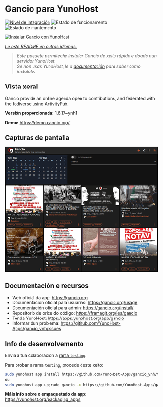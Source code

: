 <!--
NOTA: Este README foi creado automáticamente por <https://github.com/YunoHost/apps/tree/master/tools/readme_generator>
NON debe editarse manualmente.
-->

# Gancio para YunoHost

[![Nivel de integración](https://dash.yunohost.org/integration/gancio.svg)](https://dash.yunohost.org/appci/app/gancio) ![Estado de funcionamento](https://ci-apps.yunohost.org/ci/badges/gancio.status.svg) ![Estado de mantemento](https://ci-apps.yunohost.org/ci/badges/gancio.maintain.svg)

[![Instalar Gancio con YunoHost](https://install-app.yunohost.org/install-with-yunohost.svg)](https://install-app.yunohost.org/?app=gancio)

*[Le este README en outros idiomas.](./ALL_README.md)*

> *Este paquete permíteche instalar Gancio de xeito rápido e doado nun servidor YunoHost.*  
> *Se non usas YunoHost, le a [documentación](https://yunohost.org/install) para saber como instalalo.*

## Vista xeral

Gancio provide an online agenda open to contributions, and federated with the fediverse using ActivityPub.


**Versión proporcionada:** 1.6.17~ynh1

**Demo:** <https://demo.gancio.org/>

## Capturas de pantalla

![Captura de pantalla de Gancio](./doc/screenshots/screenshot.png)

## Documentación e recursos

- Web oficial da app: <https://gancio.org>
- Documentación oficial para usuarias: <https://gancio.org/usage>
- Documentación oficial para admin: <https://gancio.org/install/>
- Repositorio de orixe do código: <https://framagit.org/les/gancio>
- Tenda YunoHost: <https://apps.yunohost.org/app/gancio>
- Informar dun problema: <https://github.com/YunoHost-Apps/gancio_ynh/issues>

## Info de desenvolvemento

Envía a túa colaboración á [rama `testing`](https://github.com/YunoHost-Apps/gancio_ynh/tree/testing).

Para probar a rama `testing`, procede deste xeito:

```bash
sudo yunohost app install https://github.com/YunoHost-Apps/gancio_ynh/tree/testing --debug
ou
sudo yunohost app upgrade gancio -u https://github.com/YunoHost-Apps/gancio_ynh/tree/testing --debug
```

**Máis info sobre o empaquetado da app:** <https://yunohost.org/packaging_apps>
